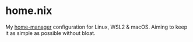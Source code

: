 # home.nix

My [home-manager](https://github.com/nix-community/home-manager) configuration for Linux, WSL2 & macOS. Aiming to keep it as simple as possible without bloat.
